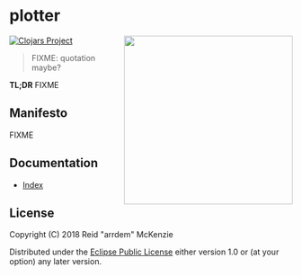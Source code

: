 # plotter
<img align="right" src="/etc/plotter.jpg" width=300/>

[![Clojars Project](https://img.shields.io/clojars/v/me.arrdem/lein-git-version.svg)](https://clojars.org/me.arrdem/plotter)

> FIXME: quotation maybe?

**TL;DR** FIXME

## Manifesto

FIXME

## Documentation

- [Index](/docs/index.md)

## License

Copyright (C) 2018 Reid "arrdem" McKenzie

Distributed under the [Eclipse Public License](/LICENSE) either version 1.0 or (at your option) any later version.
